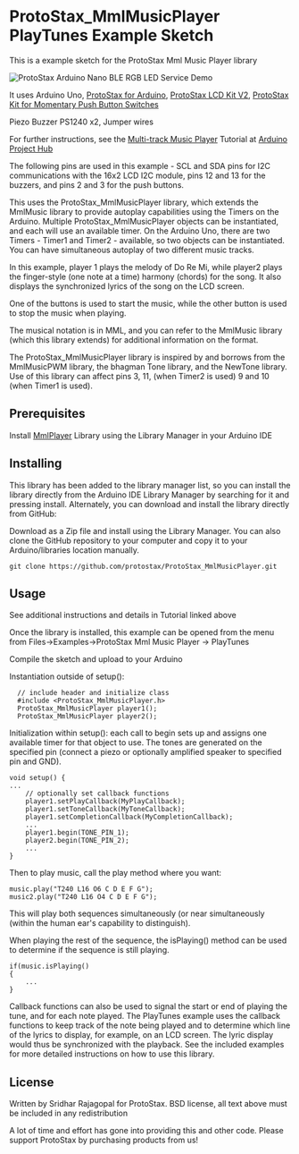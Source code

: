 # ProtoStax_MmlMusicPlayer PlayTunes Example Sketch

This is a example sketch for the ProtoStax Mml Music Player library

![ProtoStax Arduino Nano BLE RGB LED Service Demo](ProtoStax_Arduino_Nano_BLE_RGBLED_Service_Demo.jpg)

   
  It uses
  Arduino Uno,
  [ProtoStax for Arduino](https://www.protostax.com/collections/all/products/protostax-for-arduino),
  [ProtoStax LCD Kit V2](https://www.protostax.com/collections/all/products/protostax-lcd-kit-v2),
  [ProtoStax Kit for Momentary Push Button Switches](https://www.protostax.com/collections/all/products/protostax-kit-for-momentary-push-button-switches)

  Piezo Buzzer PS1240 x2,
  Jumper wires 

For further instructions, see the [Multi-track Music Player](https://create.arduino.cc/projecthub/sridhar-rajagopal/multi-track-music-player-f661ba)
Tutorial at [Arduino Project Hub](https://create.arduino.cc/projecthub/sridhar-rajagopal/multi-track-music-player-f661ba)

  The following pins are used in this example - 
  SCL and SDA pins for I2C communications with the 16x2 LCD I2C module, pins 12 and 13 for the buzzers, and 
  pins 2 and 3 for the push buttons. 

  This uses the ProtoStax_MmlMusicPlayer library, which extends the MmlMusic library to provide autoplay 
  capabilities using the Timers on the Arduino. Multiple ProtoStax_MmlMusicPlayer objects can be 
  instantiated, and each will use an available timer. On the Arduino Uno, there are two Timers - Timer1 and Timer2 -
  available, so two objects can be instantiated. You can have simultaneous autoplay of two different music tracks. 

  In this example, player 1 plays the melody of Do Re Mi, while player2 plays the finger-style (one note at a time) harmony (chords) for
  the song. It also displays the synchronized lyrics of the song on the LCD screen. 

  One of the buttons is used to start the music, while the other button is used to stop the music when playing. 

  The musical notation is in MML, and you can refer to the MmlMusic library (which this library extends) for 
  additional information on the format.

  The ProtoStax_MmlMusicPlayer library is inspired by and borrows from the MmlMusicPWM library, the bhagman Tone library,
  and the NewTone library. Use of this library can affect pins 3, 11, (when Timer2 is used) 9 and 10 (when Timer1 is used).


## Prerequisites

Install [MmlPlayer](https://github.com/maxint-rd/MmlMusic) Library using the Library Manager in your Arduino
IDE


## Installing

This library has been added to the library manager list, so you can install the library directly from the Arduino IDE Library Manager by searching for it and pressing install. Alternately, you can download and install the library directly from GitHub:

Download as a Zip file and install using the Library Manager. You can also clone the GitHub repository to your computer and copy it to your Arduino/libraries location manually. 

```
git clone https://github.com/protostax/ProtoStax_MmlMusicPlayer.git
```


## Usage

See additional instructions and details in Tutorial linked above

Once the library is installed, this example can be opened from the menu from Files->Examples->ProtoStax Mml Music Player -> PlayTunes

Compile the sketch and upload to your Arduino

Instantiation outside of setup():
```
  // include header and initialize class
  #include <ProtoStax_MmlMusicPlayer.h>
  ProtoStax_MmlMusicPlayer player1();
  ProtoStax_MmlMusicPlayer player2(); 
  ```

Initialization within setup():
each call to begin sets up and assigns one available timer for that object to use. The tones are generated on the specified pin (connect a piezo or optionally amplified speaker to specified pin and GND).
```
void setup() {
...
    // optionally set callback functions
    player1.setPlayCallback(MyPlayCallback);
    player1.setToneCallback(MyToneCallback);
    player1.setCompletionCallback(MyCompletionCallback);   
    ...
    player1.begin(TONE_PIN_1);
    player2.begin(TONE_PIN_2);
    ...
}
```


Then to play music, call the play method where you want:
```
music.play("T240 L16 O6 C D E F G");
music2.play("T240 L16 O4 C D E F G");
```

This will play both sequences simultaneously (or near simultaneously (within the human ear's capability to distinguish). 

When playing the rest of the sequence, the isPlaying() method can be used to determine if the sequence is still playing.
```
if(music.isPlaying()
{
    ...
}
```
Callback functions can also be used to signal the start or end of playing the tune, and for each note played. The PlayTunes example uses the callback functions to keep track of the note being played and to determine which line of the lyrics to display, for example, on an LCD screen. The lyric display would thus be synchronized with the playback. See the included examples for more detailed instructions on how to use this library.


## License

Written by Sridhar Rajagopal for ProtoStax. BSD license, all text above must be included in any redistribution

A lot of time and effort has gone into providing this and other code. Please support ProtoStax by purchasing products from us!



